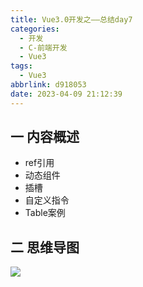 ```yaml
---
title: Vue3.0开发之——总结day7
categories:
  - 开发
  - C-前端开发
  - Vue3
tags:
  - Vue3
abbrlink: d918053
date: 2023-04-09 21:12:39
---
```

## 一 内容概述

* ref引用
* 动态组件
* 插槽
* 自定义指令
* Table案例

<!--more-->

## 二 思维导图
![][1]


[1]:https://cdn.jsdelivr.net/gh/PGzxc/CDN/blog-vue/vue3.0-summary-day7.png